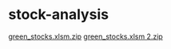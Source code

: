 # stock-analysis
[green_stocks.xlsm.zip](https://github.com/bhewett4/stock-analysis/files/7811383/green_stocks.xlsm.zip)
[green_stocks.xlsm 2.zip](https://github.com/bhewett4/stock-analysis/files/7811618/green_stocks.xlsm.2.zip)
